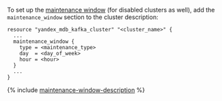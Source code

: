 To set up the [maintenance window](../../../../managed-kafka/concepts/maintenance.md) (for disabled clusters as well), add the `maintenance_window` section to the cluster description:

```hcl
resource "yandex_mdb_kafka_cluster" "<cluster_name>" {
  ...
  maintenance_window {
    type = <maintenance_type>
    day  = <day_of_week>
    hour = <hour>
  }
  ...
}
```

{% include [maintenance-window-description](../../terraform/maintenance-window-description.md) %}
